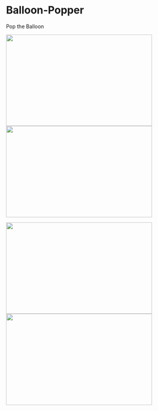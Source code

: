 # Balloon-Popper
Pop the Balloon 

<img src="https://user-images.githubusercontent.com/15935347/55122709-84bbd000-5108-11e9-9704-fe70a5d8dc56.png"  width="400" height="250" /><img src="https://user-images.githubusercontent.com/15935347/55122710-85546680-5108-11e9-932c-45037cbb46b9.png"  width="400" height="250" />


<img src="https://user-images.githubusercontent.com/15935347/55122711-85546680-5108-11e9-897a-f2bf4448fa3d.png"  width="400" height="250" /><img src="https://user-images.githubusercontent.com/15935347/55122712-85ecfd00-5108-11e9-96b3-09747634e3fd.png"  width="400" height="250" />


